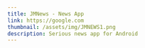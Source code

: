 ```yaml
---
title: JMNews - News App
link: https://google.com
thumbnail: /assets/img/JMNEWS1.png
description: Serious news app for Android
---
```

